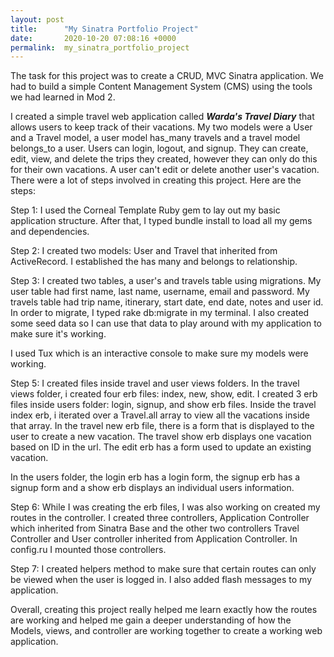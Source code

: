 ```yaml
---
layout: post
title:      "My Sinatra Portfolio Project"
date:       2020-10-20 07:08:16 +0000
permalink:  my_sinatra_portfolio_project
---
```



 The task for this project was to create a CRUD, MVC Sinatra application. We had to build a simple Content Management System (CMS) using the tools we had learned in Mod 2. 

I created a simple travel web application called ***Warda's Travel Diary*** that allows users to keep track of their vacations. My two models were a User and a Travel model, a user model has_many travels and a travel model belongs_to a user.  Users can login, logout, and signup. They can create, edit, view, and delete the trips they created, however they can only do this for their own vacations. A user can't edit or delete another user's vacation. There were a lot of steps involved in creating this project. Here are the steps:
	
Step 1: I used the Corneal Template Ruby gem to lay out my basic application structure. After that, I typed bundle install to load all my gems and dependencies. 

Step 2: I created two models: User and Travel that inherited from ActiveRecord. I established the has many and belongs to relationship. 

Step 3: I created two tables, a user's and travels table using migrations. My user table had first name, last name, username, email and password. My travels table had trip name, itinerary, start date, end date, notes and user id. In order to migrate, I typed rake db:migrate in my terminal. I also created some seed data so I can use that data to play around with my application to make sure it's working.

I used Tux which is an interactive console to make sure my models were working. 

Step 5: I created files inside travel and user views folders. In the travel views folder, i created four erb files: index, new, show, edit.  I created 3 erb files inside users folder: login, signup, and show erb files. Inside the travel index erb, i iterated over a Travel.all array to view all the vacations inside that array. In the travel new erb file, there is a form that is displayed to the user to create a new vacation. The travel show erb displays one vacation based on ID in the url. The edit erb has a form used to update an existing vacation.

In the users folder, the login erb has a login form, the signup erb has a signup form and a show erb displays an individual users information.

Step 6: While I was creating the erb files, I was also working on created my routes in the controller. I created three controllers, Application Controller which inherited from Sinatra Base and the other two controllers Travel Controller and User controller inherited from Application Controller. In config.ru I mounted those controllers. 

Step 7: I created helpers method to make sure that certain routes can only be viewed when the user is logged in. I also added flash messages to my application.

Overall, creating this project really helped me learn exactly how the routes are working and helped me gain a deeper understanding of how the Models, views, and controller are working together to create a working web application.





